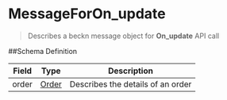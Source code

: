 # MessageForOn_update

> Describes a beckn message object for **On_update** API call

##Schema Definition

| **Field** | **Type**                                              | **Description**                   |
| --------- | ----------------------------------------------------- | --------------------------------- |
| order     | [Order](/reference/0.9.3/core/schema-reference/order) | Describes the details of an order |
